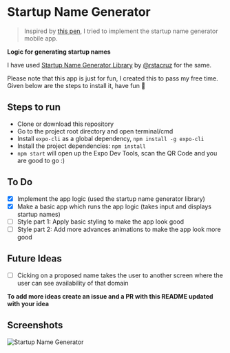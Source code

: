 # Startup Name Generator

> Inspired by [this pen](https://codepen.io/rstacruz/full/wJyaJb), I tried to implement the startup name generator mobile app.

**Logic for generating startup names**

I have used [Startup Name Generator Library](https://github.com/rstacruz/startup-name-generator) by [@rstacruz](https://github.com/rstacruz/) for the same.

Please note that this app is just for fun, I created this to pass my free time. Given below are the steps to install it, have fun 🙌

## Steps to run

- Clone or download this repository
- Go to the project root directory and open terminal/cmd
- Install `expo-cli` as a global dependency, `npm install -g expo-cli`
- Install the project dependencies:  `npm install`
- `npm start` will open up the Expo Dev Tools, scan the QR Code and you are good to go :)

## To Do

- [x] Implement the app logic (used the startup name generator library)
- [x] Make a basic app which runs the app logic (takes input and displays startup names)
- [ ] Style part 1: Apply basic styling to make the app look good
- [ ] Style part 2: Add more advances animations to make the app look more good

## Future Ideas

- [ ] Cicking on a proposed name takes the user to another screen where the user can see availability of that domain 

**To add more ideas create an issue and a PR with this README updated with your idea**

## Screenshots

![Startup Name Generator](./static/final.jpg)
